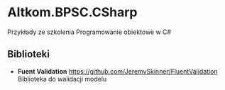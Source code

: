 # Altkom.BPSC.CSharp
Przykłady ze szkolenia Programowanie obiektowe w C#


## Biblioteki
* **Fuent Validation** https://github.com/JeremySkinner/FluentValidation
Biblioteka do walidacji modelu
